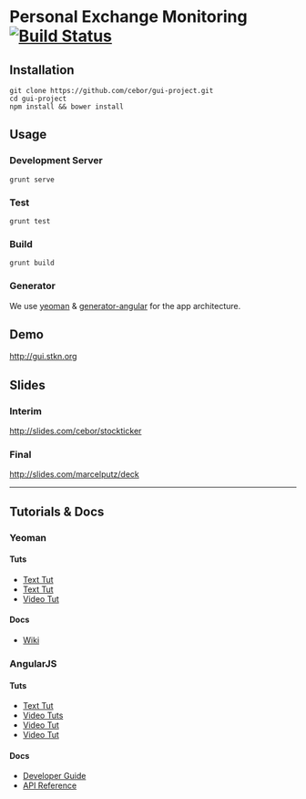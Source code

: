 Personal Exchange Monitoring [![Build Status](https://travis-ci.org/cebor/gui-project.svg)](https://travis-ci.org/cebor/gui-project)
===========

Installation
-----------
```
git clone https://github.com/cebor/gui-project.git
cd gui-project
npm install && bower install
```

Usage
-----------
### Development Server
```
grunt serve
```

### Test
```
grunt test
```

### Build
```
grunt build
```

### Generator
We use [yeoman](http://yeoman.io) & [generator-angular](https://github.com/yeoman/generator-angular)
for the app architecture.

Demo
-----------
http://gui.stkn.org

Slides
-----------

### Interim
http://slides.com/cebor/stockticker

### Final
http://slides.com/marcelputz/deck

***

Tutorials & Docs
-----------

### Yeoman

#### Tuts
- [Text Tut](http://code.tutsplus.com/tutorials/building-apps-with-the-yeoman-workflow--net-33254)
- [Text Tut](http://www.thinkster.io/angularjs/r1gRPYp4kM/angularjs-tutorial-learn-to-build-modern-webapps)
- [Video Tut](https://www.youtube.com/watch?v=rqdRXqeqgZs)

#### Docs
- [Wiki](https://github.com/yeoman/yeoman/wiki)

### AngularJS

#### Tuts
- [Text Tut](http://docs.angularjs.org/tutorial)
- [Video Tuts](https://www.youtube.com/user/angularjs)
- [Video Tut](https://www.youtube.com/watch?v=i9MHigUZKEM)
- [Video Tut](https://www.youtube.com/watch?v=M4spK4QeUKY)

#### Docs
- [Developer Guide](http://code.angularjs.org/1.2.16/docs/guide)
- [API Reference](http://code.angularjs.org/1.2.16/docs/api)

